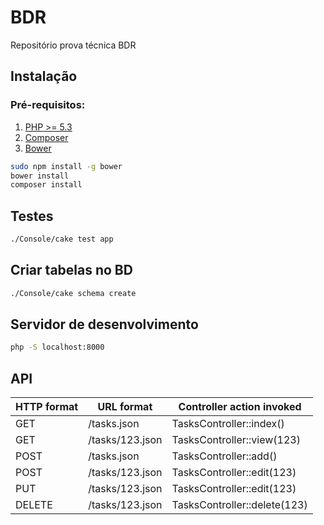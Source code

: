 # BDR
Repositório prova técnica BDR

## Instalação
### Pré-requisitos:
1. [PHP >= 5.3](https://www.php.net/)
2. [Composer](https://getcomposer.org/)
3. [Bower](http://bower.io/)

```bash
sudo npm install -g bower
bower install
composer install
```

## Testes

```bash
./Console/cake test app
```

## Criar tabelas no BD
```bash
./Console/cake schema create
```

## Servidor de desenvolvimento

```bash
php -S localhost:8000
```

## API

| HTTP format |	URL format | Controller action invoked |
|-------------|------------|---------------------------|
| GET | /tasks.json | TasksController::index() |
| GET | /tasks/123.json | TasksController::view(123) |
| POST | /tasks.json | TasksController::add() |
| POST | /tasks/123.json | TasksController::edit(123) |
| PUT | /tasks/123.json | TasksController::edit(123) |
| DELETE | /tasks/123.json | TasksController::delete(123) |
